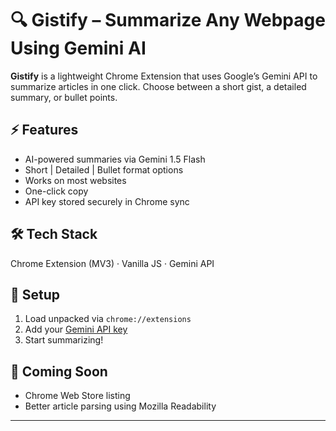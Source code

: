 # 🔍 Gistify – Summarize Any Webpage Using Gemini AI

**Gistify** is a lightweight Chrome Extension that uses Google’s Gemini API to summarize articles in one click. Choose between a short gist, a detailed summary, or bullet points.

## ⚡ Features
- AI-powered summaries via Gemini 1.5 Flash
- Short | Detailed | Bullet format options
- Works on most websites
- One-click copy
- API key stored securely in Chrome sync

## 🛠 Tech Stack
Chrome Extension (MV3) · Vanilla JS · Gemini API

## 🔐 Setup
1. Load unpacked via `chrome://extensions`
2. Add your [Gemini API key](https://aistudio.google.com/app/apikey)
3. Start summarizing!

## 📌 Coming Soon
- Chrome Web Store listing  
- Better article parsing using Mozilla Readability

---

